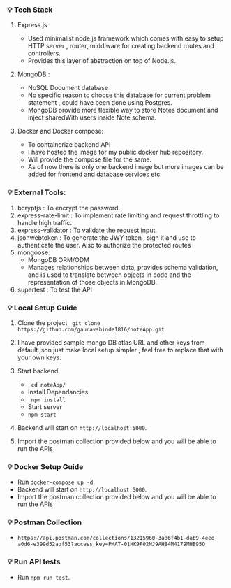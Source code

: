### 💡 Tech Stack
1. Express.js :
   - Used minimalist node.js framework which comes with easy to setup HTTP server , router, middlware for creating backend routes and controllers.
   - Provides this layer of abstraction on top of Node.js.


2. MongoDB :
   - NoSQL Document database
   - No specific reason to choose this database for current problem statement , could have been done using Postgres.
   - MongoDB provide more flexible way to store Notes document and inject sharedWith users inside Note schema.

3. Docker and Docker compose:
   - To containerize backend API
   - I have hosted the image for my public docker hub repository.
   - Will provide the compose file for the same.
   - As of now there is only one backend image but more images can be added for frontend and database services etc 

### 💡 External Tools:

1. bcryptjs : To encrypt the password.
2. express-rate-limit : To implement rate limiting and request throttling to handle high traffic.
3. express-validator : To validate the request input.
4. jsonwebtoken : To generate the JWY token , sign it and use to authenticate the user. Also to authorize the protected routes
5. mongoose: 
   - MongoDB ORM/ODM 
   - Manages relationships between data, provides schema validation, and is used to translate between objects in code and the representation of those objects in MongoDB.
6. supertest : To test the API


### 💡 Local Setup Guide
1. Clone the project
` git clone https://github.com/gauravshinde1816/noteApp.git`

2. I have provided sample mongo DB atlas URL and other keys from default.json just make local setup simpler , feel free to replace that with your own keys.

3. Start backend
   - ` cd noteApp/`
   - Install Dependancies
   - ` npm install`
   - Start server
   - `npm start`
4. Backend will start on `http://localhost:5000`.

5. Import the postman collection provided below and you will be able to run the APIs

### 💡 Docker Setup Guide

- Run `docker-compose up -d`.
- Backend will start on `http://localhost:5000`.
- Import the postman collection provided below and you will be able to run the APIs


### 💡 Postman Collection
- `https://api.postman.com/collections/13215960-3a86f4b1-dab9-4eed-a0d6-e399d52abf53?access_key=PMAT-01HK9F02NJ9AH84M4179MHB95Q`

### 💡 Run API tests
- Run `npm run test`.

